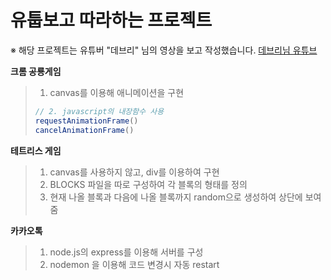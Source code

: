 유툽보고 따라하는 프로젝트
==================================

※ 해당 프로젝트는 유튜버 "데브리" 님의 영상을 보고 작성했습니다. [데브리님 유튜브][googlelink]

[googlelink]: https://www.youtube.com/channel/UC1wWTimSew9rYzEZRVYVlbg


**크롬 공룡게임**
>1. canvas를 이용해 애니메이션을 구현
>
>```javascript
>// 2. javascript의 내장함수 사용
>requestAnimationFrame()
>cancelAnimationFrame()
>```      

**테트리스 게임**
>1. canvas를 사용하지 않고, div를 이용하여 구현
>2. BLOCKS 파일을 따로 구성하여 각 블록의 형태를 정의
>3. 현재 나올 블록과 다음에 나올 블록까지 random으로 생성하여 상단에 보여줌      

**카카오톡**
>1. node.js의 express를 이용해 서버를 구성
>2. nodemon 을 이용해 코드 변경시 자동 restart      